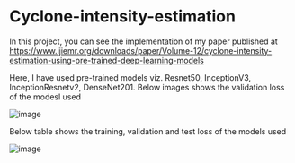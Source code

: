 # Cyclone-intensity-estimation
In this project, you can see the implementation of my paper published at https://www.ijiemr.org/downloads/paper/Volume-12/cyclone-intensity-estimation-using-pre-trained-deep-learning-models

Here, I have used pre-trained models viz. Resnet50, InceptionV3, InceptionResnetv2, DenseNet201.
Below images shows the validation loss of the modesl used

![image](https://user-images.githubusercontent.com/61906444/227956926-c5ed7a9d-f97e-4db0-a203-3471a0bd955e.png)


Below table shows the training, validation and test loss of the models used 

![image](https://user-images.githubusercontent.com/61906444/227959060-cb25204c-06d2-4498-9bac-ebf3c491432d.png)
